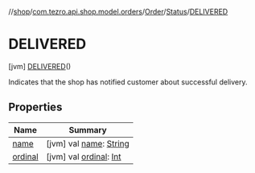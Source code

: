 //[shop](../../../../../index.md)/[com.tezro.api.shop.model.orders](../../../index.md)/[Order](../../index.md)/[Status](../index.md)/[DELIVERED](index.md)



# DELIVERED  
 [jvm] [DELIVERED](index.md)()  


Indicates that the shop has notified customer about successful delivery.

   


## Properties  
  
|  Name |  Summary | 
|---|---|
| <a name="com.tezro.api.shop.model.orders/Order.Status.DELIVERED/name/#/PointingToDeclaration/"></a>[name](name.md)| <a name="com.tezro.api.shop.model.orders/Order.Status.DELIVERED/name/#/PointingToDeclaration/"></a> [jvm] val [name](name.md): [String](https://kotlinlang.org/api/latest/jvm/stdlib/kotlin/-string/index.html)   <br>|
| <a name="com.tezro.api.shop.model.orders/Order.Status.DELIVERED/ordinal/#/PointingToDeclaration/"></a>[ordinal](ordinal.md)| <a name="com.tezro.api.shop.model.orders/Order.Status.DELIVERED/ordinal/#/PointingToDeclaration/"></a> [jvm] val [ordinal](ordinal.md): [Int](https://kotlinlang.org/api/latest/jvm/stdlib/kotlin/-int/index.html)   <br>|

